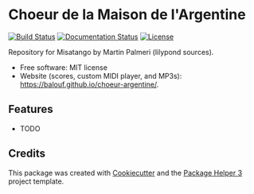 # Choeur de la Maison de l'Argentine


[![Build Status](https://github.com/balouf/misatango/actions/workflows/build.yml/badge.svg?branch=main)](https://github.com/balouf/misatango/actions?query=workflow%3Abuild)
[![Documentation Status](https://github.com/balouf/misatango/actions/workflows/docs.yml/badge.svg?branch=main)](https://github.com/balouf/misatango/actions?query=workflow%3Adocs)
[![License](https://img.shields.io/github/license/balouf/misatango)](https://github.com/balouf/misatango/blob/main/LICENSE)

Repository for Misatango by Martin Palmeri (lilypond sources).


- Free software: MIT license
- Website (scores, custom MIDI player, and MP3s): https://balouf.github.io/choeur-argentine/.


## Features

- TODO

## Credits

This package was created with [Cookiecutter][CC] and the [Package Helper 3][PH3] project template.

[CC]: https://github.com/audreyr/cookiecutter
[PH3]: https://balouf.github.io/package-helper-3/
